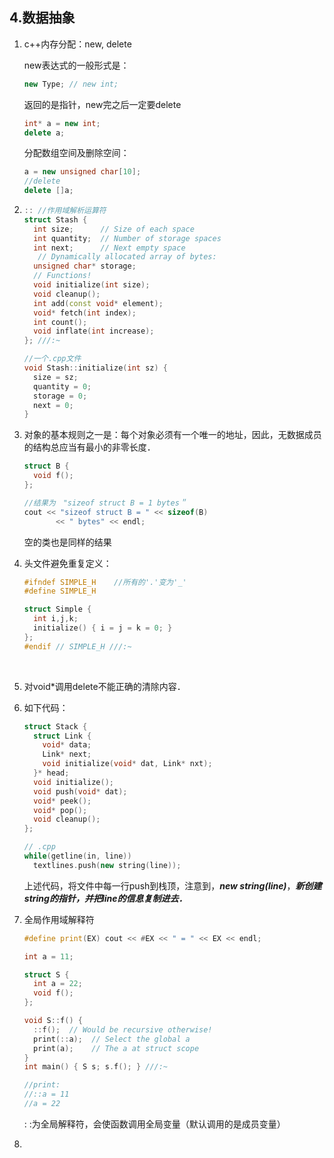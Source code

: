 ## 4.数据抽象

1. c++内存分配：new, delete

   new表达式的一般形式是：

   ```c++
   new Type; // new int;
   ```

   返回的是指针，new完之后一定要delete

   ```c++
   int* a = new int;
   delete a;
   ```

   分配数组空间及删除空间：

   ```c++
   a = new unsigned char[10];
   //delete
   delete []a;
   ```

2. ```c++
   :: //作用域解析运算符
   struct Stash {
     int size;      // Size of each space
     int quantity;  // Number of storage spaces
     int next;      // Next empty space
      // Dynamically allocated array of bytes:
     unsigned char* storage;
     // Functions!
     void initialize(int size);
     void cleanup();
     int add(const void* element);
     void* fetch(int index);
     int count();
     void inflate(int increase);
   }; ///:~

   //一个.cpp文件
   void Stash::initialize(int sz) {
     size = sz;
     quantity = 0;
     storage = 0;
     next = 0;
   }
   ```

3. 对象的基本规则之一是：每个对象必须有一个唯一的地址，因此，无数据成员的结构总应当有最小的非零长度．

   ```c++
   struct B {
     void f();
   };

   //结果为　"sizeof struct B = 1 bytes＂
   cout << "sizeof struct B = " << sizeof(B)
          << " bytes" << endl;
   ```

   空的类也是同样的结果

4. 头文件避免重复定义：

   ```c++
   #ifndef SIMPLE_H    //所有的'.'变为'_'
   #define SIMPLE_H

   struct Simple {
     int i,j,k;
     initialize() { i = j = k = 0; }
   };
   #endif // SIMPLE_H ///:~
   ```

   ​

5. 对void*调用delete不能正确的清除内容．

6. 如下代码：

   ```c++
   struct Stack {
     struct Link {
       void* data;
       Link* next;
       void initialize(void* dat, Link* nxt);
     }* head;
     void initialize();
     void push(void* dat);
     void* peek();
     void* pop();
     void cleanup();
   };

   // .cpp
   while(getline(in, line))
     textlines.push(new string(line));

   ```

   上述代码，将文件中每一行push到栈顶，注意到，***new string(line)***，***新创建string的指针，并把line的信息复制进去．***

7. 全局作用域解释符

   ```c++
   #define print(EX) cout << #EX << " = " << EX << endl;

   int a = 11;

   struct S {
     int a = 22;
     void f();
   };

   void S::f() {
     ::f();  // Would be recursive otherwise!
     print(::a);  // Select the global a
     print(a);    // The a at struct scope
   }
   int main() { S s; s.f(); } ///:~

   //print:
   //::a = 11
   //a = 22
   ```

   : :为全局解释符，会使函数调用全局变量（默认调用的是成员变量）

8. ​